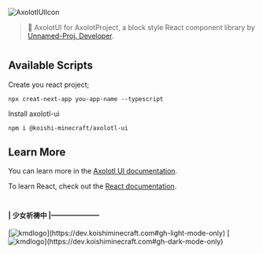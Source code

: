 
![AxolotlUIIcon](https://api.mio.am/project/AxolotlAPI/icon?size=160&color=(242,112,146)&title=Axolotl%20UI)
> 🍞 AxolotUI for AxolotProject, a block style React component library by [Unnamed-Proj. Developer](https://github.com/unnamed-proj).
  
    
#

## Available Scripts

Create you react project;

```
npx creat-next-app you-app-name --typescript
```
  
  
Install axolotl-ui
```
npm i @koishi-minecraft/axolotl-ui
```


## Learn More

You can learn more in the [Axolotl UI documentation](https://ui.koishi.live).

To learn React, check out the [React documentation](https://reactjs.org/).
 
  
   
#

#### | 少女祈祷中 |———————
[![kmdlogo](https://api.mio.am/project/unnamed/favicon/?size=100&color=(0,0,0)&title=Unnamed-Proj.%20Developer)](https://dev.koishiminecraft.com#gh-light-mode-only)
[![kmdlogo](https://api.mio.am/project/unnamed/favicon/?size=100&color=(255,255,255)&title=Unnamed-Proj.%20Developer)](https://dev.koishiminecraft.com#gh-dark-mode-only)
